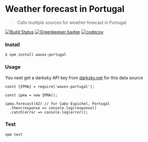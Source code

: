 # Weather forecast in Portugal

> Calls multiple sources for weather forecast in Portugal

[![Build Status](https://travis-ci.org/averissimo/waves-portugal.svg?branch=master)](https://travis-ci.org/averissimo/waves-portugal) [![Greenkeeper badge](https://badges.greenkeeper.io/averissimo/waves-portugal.svg)](https://greenkeeper.io/) [![codecov](https://codecov.io/gh/averissimo/waves-portugal/branch/master/graph/badge.svg)](https://codecov.io/gh/averissimo/waves-portugal)

### Install

```
$ npm install waves-portugal
```

### Usage

You neet get a darksky API key from [darksky.net](https://darksky.net/dev/account) for this data source

```
const {IPMA} = require('waves-portugal');

const ipma = new IPMA();

ipma.forecast(42) // for Cabo Espichel, Portugal
  .then(response => console.log(response))
  .catch(error => console.log(error));
```

### Test

```
npm test
```
